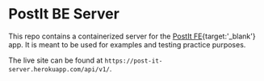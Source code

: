 # PostIt BE Server

This repo contains a containerized server for the [PostIt FE](https://github.com/turingschool-examples/post-it-testing){target:'\_blank'} app. It is meant to be used for examples and testing practice purposes. 

The live site can be found at `https://post-it-server.herokuapp.com/api/v1/`.
